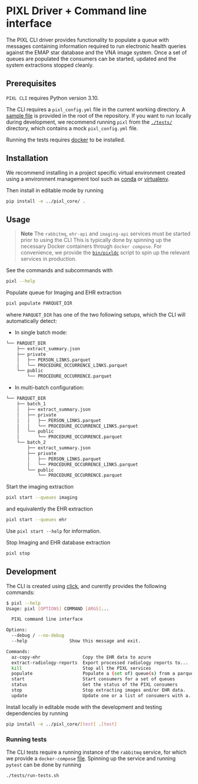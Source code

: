 # PIXL Driver + Command line interface

The PIXL CLI driver provides functionality to populate a queue with messages containing information
required to run electronic health queries against the EMAP star database and the VNA image system.
Once a set of queues are populated the consumers can be started, updated and the system extractions
stopped cleanly.

## Prerequisites

`PIXL CLI` requires Python version 3.10.

The CLI requires a `pixl_config.yml` file in the current working directory. A
[sample file](../pixl_config.yml.sample) is provided in the root of the repository. If you want to
run locally during development, we recommend running `pixl` from the [`./tests/`](./tests/)
directory, which contains a mock `pixl_config.yml` file.

Running the tests requires [docker](https://docs.docker.com/get-docker/) to be installed.

## Installation

We recommend installing in a project specific virtual environment created using a environment
management tool such as [conda](https://docs.conda.io/en/latest/) or
[virtualenv](https://virtualenv.pypa.io/en/latest/).

Then install in editable mode by running

```bash
pip install -e ../pixl_core/ .
```

## Usage

> **Note** The `rabbitmq`, `ehr-api` and `imaging-api` services must be started prior to using the CLI
> This is typically done by spinning up the necessary Docker containers through `docker compose`.
> For convenience, we provide the [`bin/pixldc`](../bin/pixldc) script to spin up the relevant
> services in production.

See the commands and subcommands with

```bash
pixl --help
```

Populate queue for Imaging and EHR extraction

```bash
pixl populate PARQUET_DIR
```

where `PARQUET_DIR` has one of the two following setups, which the CLI will automatically detect:

* In single batch mode:
```sh
└── PARQUET_DIR
    ├── extract_summary.json
    ├── private
    │   ├── PERSON_LINKS.parquet
    │   └── PROCEDURE_OCCURRENCE_LINKS.parquet
    └── public
        └── PROCEDURE_OCCURRENCE.parquet
```

* In multi-batch configuration:
```sh
└── PARQUET_DIR
    ├── batch_1
    │   ├── extract_summary.json
    │   ├── private
    │   │   ├── PERSON_LINKS.parquet
    │   │   └── PROCEDURE_OCCURRENCE_LINKS.parquet
    │   └── public
    │       └── PROCEDURE_OCCURRENCE.parquet
    └── batch_2
        ├── extract_summary.json
        ├── private
        │   ├── PERSON_LINKS.parquet
        │   └── PROCEDURE_OCCURRENCE_LINKS.parquet
        └── public
            └── PROCEDURE_OCCURRENCE.parquet
```


Start the imaging extraction

```bash
pixl start --queues imaging
```

and equivalently the EHR extraction

```bash
pixl start --queues ehr
```

Use `pixl start --help` for information.

Stop Imaging and EHR database extraction

```bash
pixl stop
```

## Development

The CLI is created using [click](https://click.palletsprojects.com/en/8.0.x/), and curently provides
the following commands:

```sh
$ pixl --help
Usage: pixl [OPTIONS] COMMAND [ARGS]...

  PIXL command line interface

Options:
  --debug / --no-debug
  --help                Show this message and exit.

Commands:
  az-copy-ehr                Copy the EHR data to azure
  extract-radiology-reports  Export processed radiology reports to...
  kill                       Stop all the PIXL services
  populate                   Populate a (set of) queue(s) from a parquet...
  start                      Start consumers for a set of queues
  status                     Get the status of the PIXL consumers
  stop                       Stop extracting images and/or EHR data.
  update                     Update one or a list of consumers with a...
```

Install locally in editable mode with the development and testing dependencies by running

```bash
pip install -e ../pixl_core/[test] .[test]
```

### Running tests

The CLI tests require a running instance of the `rabbitmq` service, for which we provide a
`docker-compose` [file](./tests/docker-compose.yml). Spinning up the service and running `pytest`
can be done by running

```bash
./tests/run-tests.sh
```

